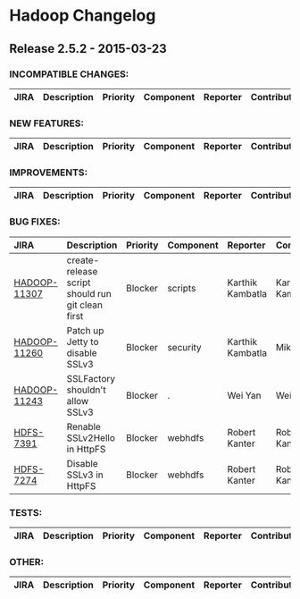 # Hadoop Changelog

## Release 2.5.2 - 2015-03-23

### INCOMPATIBLE CHANGES:

| JIRA | Description | Priority | Component | Reporter | Contributor |
|:---- |:---- | :--- |:---- |:---- |:---- |


### NEW FEATURES:

| JIRA | Description | Priority | Component | Reporter | Contributor |
|:---- |:---- | :--- |:---- |:---- |:---- |


### IMPROVEMENTS:

| JIRA | Description | Priority | Component | Reporter | Contributor |
|:---- |:---- | :--- |:---- |:---- |:---- |


### BUG FIXES:

| JIRA | Description | Priority | Component | Reporter | Contributor |
|:---- |:---- | :--- |:---- |:---- |:---- |
| [HADOOP-11307](https://issues.apache.org/jira/browse/HADOOP-11307) | create-release script should run git clean first |  Blocker | scripts | Karthik Kambatla | Karthik Kambatla |
| [HADOOP-11260](https://issues.apache.org/jira/browse/HADOOP-11260) | Patch up Jetty to disable SSLv3 |  Blocker | security | Karthik Kambatla | Mike Yoder |
| [HADOOP-11243](https://issues.apache.org/jira/browse/HADOOP-11243) | SSLFactory shouldn't allow SSLv3 |  Blocker | . | Wei Yan | Wei Yan |
| [HDFS-7391](https://issues.apache.org/jira/browse/HDFS-7391) | Renable SSLv2Hello in HttpFS |  Blocker | webhdfs | Robert Kanter | Robert Kanter |
| [HDFS-7274](https://issues.apache.org/jira/browse/HDFS-7274) | Disable SSLv3 in HttpFS |  Blocker | webhdfs | Robert Kanter | Robert Kanter |


### TESTS:

| JIRA | Description | Priority | Component | Reporter | Contributor |
|:---- |:---- | :--- |:---- |:---- |:---- |


### OTHER:

| JIRA | Description | Priority | Component | Reporter | Contributor |
|:---- |:---- | :--- |:---- |:---- |:---- |


